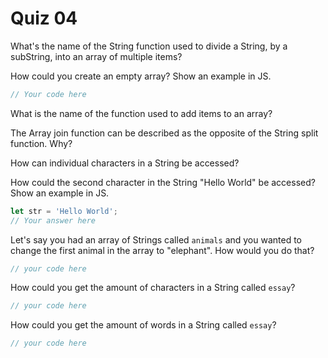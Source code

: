 # Quiz 04

What's the name of the String function used to divide a String, by a subString, into an array of multiple items?

How could you create an empty array? Show an example in JS.

```js
// Your code here
```

What is the name of the function used to add items to an array?

The Array join function can be described as the opposite of the String split function. Why?

How can individual characters in a String be accessed?

How could the second character in the String "Hello World" be accessed? Show an example in JS.

```js
let str = 'Hello World';
// Your answer here
```

Let's say you had an array of Strings called `animals` and you wanted to change the first animal in the array to "elephant". How would you do that?

```js
// your code here
```

How could you get the amount of characters in a String called `essay`?

```js
// your code here
```

How could you get the amount of words in a String called `essay`?

```js
// your code here
```
